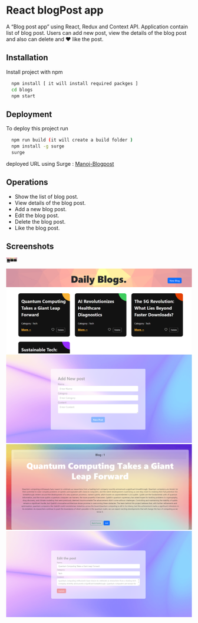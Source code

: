 
# React blogPost app

A “Blog post app” using React, Redux and Context API. Application contain list of blog post. Users can add new post, view the details of the blog post and also can delete and ❤️ like the post.




## Installation

Install project with npm

```bash
  npm install [ it will install required packges ]
  cd blogs
  npm start
```
    
## Deployment

To deploy this project run

```bash
  npm run build (it will create a build folder )
  npm install -g surge
  surge
```
deployed URL using Surge : [Manoj-Blogpost](http://manoj-blogpost.surge.sh/)

## Operations

- Show the list of blog post.
- View details of the blog post.
- Add a new blog post.
- Edit the blog post.
- Delete the blog post.
- Like the blog post.



## Screenshots
<img width="30px" src="./screenShots/s1.png" alt="image_name png" />

![1](/screenShots/s1.png)
![2](https://github.com/manojb-j/React-blogPost-app/blob/main/screenShots/s2.png)
![3](https://github.com/manojb-j/React-blogPost-app/blob/main/screenShots/s3.png)
![4](https://github.com/manojb-j/React-blogPost-app/blob/main/screenShots/s4.png)

